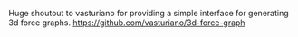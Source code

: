 Huge shoutout to vasturiano for providing a simple interface for generating 3d force graphs.
https://github.com/vasturiano/3d-force-graph
